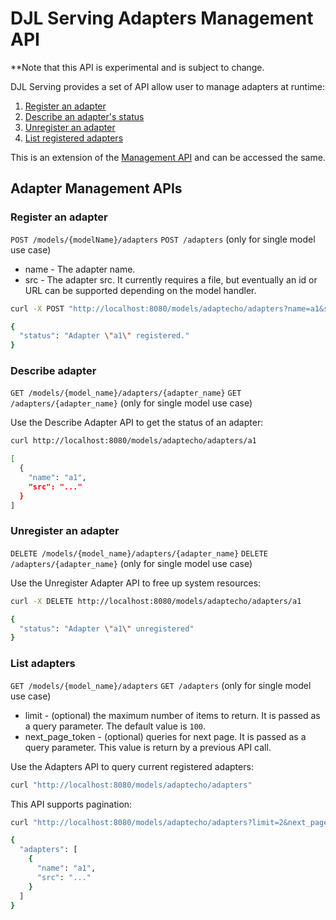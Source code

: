 # DJL Serving Adapters Management API

**Note that this API is experimental and is subject to change.

DJL Serving provides a set of API allow user to manage adapters at runtime:

1. [Register an adapter](#register-an-adapter)
3. [Describe an adapter's status](#describe-adapter)
4. [Unregister an adapter](#unregister-an-adapter)
5. [List registered adapters](#list-adapters)

This is an extension of the [Management API](management_api.md) and can be accessed the same.

## Adapter Management APIs

### Register an adapter

`POST /models/{modelName}/adapters`
`POST /adapters` (only for single model use case)

* name - The adapter name.
* src - The adapter src. It currently requires a file, but eventually an id or URL can be supported depending on the model handler.

```bash
curl -X POST "http://localhost:8080/models/adaptecho/adapters?name=a1&src=..."

{
  "status": "Adapter \"a1\" registered."
}
```

### Describe adapter

`GET /models/{model_name}/adapters/{adapter_name}`
`GET /adapters/{adapter_name}` (only for single model use case)

Use the Describe Adapter API to get the status of an adapter:

```bash
curl http://localhost:8080/models/adaptecho/adapters/a1

[
  {
    "name": "a1",
    "src": "..."
  }
]
```

### Unregister an adapter

`DELETE /models/{model_name}/adapters/{adapter_name}`
`DELETE /adapters/{adapter_name}` (only for single model use case)

Use the Unregister Adapter API to free up system resources:

```bash
curl -X DELETE http://localhost:8080/models/adaptecho/adapters/a1

{
  "status": "Adapter \"a1\" unregistered"
}
```

### List adapters

`GET /models/{model_name}/adapters`
`GET /adapters` (only for single model use case)

* limit - (optional) the maximum number of items to return. It is passed as a query parameter. The default value is `100`.
* next_page_token - (optional) queries for next page. It is passed as a query parameter. This value is return by a previous API call.

Use the Adapters API to query current registered adapters:

```bash
curl "http://localhost:8080/models/adaptecho/adapters"
```

This API supports pagination:

```bash
curl "http://localhost:8080/models/adaptecho/adapters?limit=2&next_page_token=0"

{
  "adapters": [
    {
      "name": "a1",
      "src": "..."
    }
  ]
}
```
